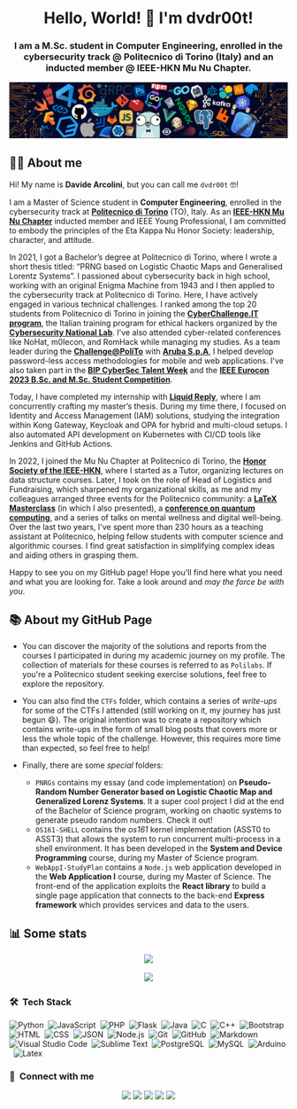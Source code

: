 <div align="center">
<h1 align="center">Hello, World! 🧙 I'm dvdr00t!</h1>
<h3 align="center">I am a M.Sc. student in Computer Engineering, enrolled in the cybersecurity track @ Politecnico di Torino (Italy) and an inducted member @ IEEE-HKN Mu Nu Chapter. </h3>
</div>

![header](header.png)


## 🧑‍💻 About me
Hi! My name is **Davide Arcolini**, but you can call me `dvdr00t` 🤓!

I am a Master of Science student in **Computer Engineering**, enrolled in the cybersecurity track at [**Politecnico di Torino**](https://www.polito.it/) (TO), Italy. As an [**IEEE-HKN Mu Nu Chapter**](https://www.hknpolito.org/) inducted member and IEEE Young Professional, I am committed to embody the principles of the Eta Kappa Nu Honor Society: leadership, character, and attitude.

In 2021, I got a Bachelor’s degree at Politecnico di Torino, where I wrote a short thesis titled: “PRNG based on Logistic Chaotic Maps and Generalised Lorentz Systems”. I passioned about cybersecurity back in high school, working with an original Enigma Machine from 1943 and I then applied to the cybersecurity track at Politecnico di Torino. Here, I have actively engaged in various technical challenges. I ranked among the top 20 students from Politecnico di Torino in joining the [**CyberChallenge.IT program**](https://bestr.it/award/show/rLlb917mQk-v6w0rGCpO8Q), the Italian training program for ethical hackers organized by the [**Cybersecurity National Lab**]((https://cybersecnatlab.it/)). I've also attended cyber-related conferences like NoHat, m0lecon, and RomHack while managing my studies. As a team leader during the [**Challenge@PoliTo**](https://bestr.it/award/show/8MiJNQU_R9uGIwqmioc4Uw) with [**Aruba S.p.A**]((https://www.aruba.it/academy.aspx)), I helped develop password-less access methodologies for mobile and web applications. I've also taken part in the [**BIP CyberSec Talent Week**](https://www.vgen.it/it/bip-cybersec-talent-week/) and the [**IEEE Eurocon 2023 B.Sc. and M.Sc. Student Competition**](https://2023.ieee-eurocon.org/).

Today, I have completed my internship with [**Liquid Reply**](https://www.reply.com/liquid-reply/en/), where I am concurrently crafting my master’s thesis. During my time there, I focused on Identity and Access Management (IAM) solutions, studying the integration within Kong Gateway, Keycloak and OPA for hybrid and multi-cloud setups. I also automated API development on Kubernetes with CI/CD tools like Jenkins and GitHub Actions.

In 2022, I joined the Mu Nu Chapter at Politecnico di Torino, the [**Honor Society of the IEEE-HKN**](https://hkn.ieee.org/), where I started as a Tutor, organizing lectures on data structure courses. Later, I took on the role of Head of Logistics and Fundraising, which sharpened my organizational skills, as me and my colleagues arranged three events for the Politecnico community: a [**LaTeX Masterclass**](https://youtu.be/oAMvHd8ZcBs?si=Ox9W8C6umhFrdde9) (in which I also presented), a [**conference on quantum computing**](https://youtu.be/US-0U6EHW6o?si=YhDx50Y-LBSTngoU), and a series of talks on mental wellness and digital well-being. Over the last two years, I've spent more than 230 hours as a teaching assistant at Politecnico, helping fellow students with computer science and algorithmic courses. I find great satisfaction in simplifying complex ideas and aiding others in grasping them.

Happy to see you on my GitHub page! Hope you'll find here what you need and what you are looking for. Take a look around and *may the force be with you*.

## 📚 About my GitHub Page
- You can discover the majority of the solutions and reports from the courses I participated in during my academic journey on my profile. The collection of materials for these courses is referred to as `Polilabs`. If you're a Politecnico student seeking exercise solutions, feel free to explore the repository.

- You can also find the `CTFs` folder, which contains a series of *write-ups* for some of the CTFs I attended (still working on it, my journey has just begun 😄). The original intention was to create a repository which contains write-ups in the form of small blog posts that covers more or less the whole topic of the challenge. However, this requires more time than expected, so feel free to help!

- Finally, there are some *special* folders: 
  - `PNRGs` contains my essay (and code implementation) on **Pseudo-Random Number Generator based on Logistic Chaotic Map and Generalized Lorenz Systems**. It a super cool project I did at the end of the Bachelor of Science program, working on chaotic systems to generate pseudo random numbers. Check it out!
  - `OS161-SHELL` contains the *os161* kernel implementation (ASST0 to ASST3) that allows the system to run concurrent multi-process in a shell environment. It has been developed in the **System and Device Programming** course, during my Master of Science program.
  - `WebAppI-StudyPlan` contains a `Node.js` web application developed in the **Web Application I** course, during my Master of Science. The front-end of the application exploits the **React library** to build a single page application that connects to the back-end **Express framework** which provides services and data to the users.
  
## 📊 Some stats

<p align="center"><img src="https://github-readme-stats.vercel.app/api/top-langs/?username=DavideArcolini&layout=compact&hide=TSQL&theme=chartreuse-dark"></p>
<p align="center" ><img src="https://github-readme-stats.vercel.app/api?username=DavideArcolini&count_private=true&show_icons=true&&theme=chartreuse-dark&include_all_commits=true" width="400"></p> 

### 🛠 &nbsp;Tech Stack
![Python](https://img.shields.io/badge/-Python-05122A?style=flat&logo=python)&nbsp;
![JavaScript](https://img.shields.io/badge/-JavaScript-05122A?style=flat&logo=javascript)&nbsp;
![PHP](https://img.shields.io/badge/-PHP-05122A?style=flat&logo=php&logoColor=777BB4)&nbsp;
![Flask](https://img.shields.io/badge/-Flask-05122A?style=flat&logo=flask)&nbsp;
![Java](https://img.shields.io/badge/-Java-05122A?style=flat&logo=Java&logoColor=FFA518)&nbsp;
![C](https://img.shields.io/badge/-C-05122A?style=flat&logo=C&logoColor=A8B9CC)&nbsp;
![C++](https://img.shields.io/badge/-C++-05122A?style=flat&logo=C%2B%2B&logoColor=00599C)&nbsp;
![Bootstrap](https://img.shields.io/badge/-Bootstrap-05122A?style=flat&logo=bootstrap&logoColor=563D7C)&nbsp;
![HTML](https://img.shields.io/badge/-HTML-05122A?style=flat&logo=HTML5)&nbsp;
![CSS](https://img.shields.io/badge/-CSS-05122A?style=flat&logo=CSS3&logoColor=1572B6)&nbsp;
![JSON](https://img.shields.io/badge/-JSON-05122A?style=flat&logo=json&logoColor=000000)&nbsp;
![Node.js](https://img.shields.io/badge/-Node.js-05122A?style=flat&logo=node.js&logoColor=339933)&nbsp;
![Git](https://img.shields.io/badge/-Git-05122A?style=flat&logo=git)&nbsp;
![GitHub](https://img.shields.io/badge/-GitHub-05122A?style=flat&logo=github)&nbsp;
![Markdown](https://img.shields.io/badge/-Markdown-05122A?style=flat&logo=markdown)&nbsp;
![Visual Studio Code](https://img.shields.io/badge/-Visual%20Studio%20Code-05122A?style=flat&logo=visual-studio-code&logoColor=007ACC)&nbsp;
![Sublime Text](https://img.shields.io/badge/-Sublime%20Text-05122A?style=flat&logo=sublime-text&logoColor=FF9800)&nbsp;
![PostgreSQL](https://img.shields.io/badge/-PostgreSQL-05122A?style=flat&logo=postgresql&logoColor=336791)&nbsp;
![MySQL](https://img.shields.io/badge/-MySQL-05122A?style=flat&logo=mysql&logoColor=4479A1)&nbsp;
![Arduino](https://img.shields.io/badge/-Arduino-05122A?style=flat&logo=arduino&logoColor=00979D)&nbsp;
![Latex](https://img.shields.io/badge/-Latex-05122A?style=flat&logo=latex&logoColor=008080)&nbsp;

### :link: &nbsp;Connect with me

<p align="center">
<a href="https://t.me/dvdr00t"><img src="https://img.shields.io/badge/-dvdr00t-3769ab?style=for-the-badge&logo=Telegram&logoColor=white"/></a>
<a href="https://linkedin.com/in/DavideArcolini"><img src="https://img.shields.io/badge/-Davide%20Arcolini-0077B5?style=for-the-badge&logo=Linkedin&logoColor=white"/></a>
<a href="mailto:davide.arcolini@studenti.polito.it"><img src="https://img.shields.io/badge/-davide.arcolini@studenti.polito.it-D14836?style=for-the-badge&logo=Mail.Ru&logoColor=white"/></a>
<a href="https://instagram.com/davide_arcolini"><img src="https://img.shields.io/badge/-davide_arcolini-E4405F?style=for-the-badge&logo=Instagram&logoColor=white"/></a>
<a href="https://twitter.com/arcolini_davide"><img src="https://img.shields.io/badge/-arcolini_davide-1DA1F2?style=for-the-badge&logo=twitter&logoColor=white"/></a>
</p>

